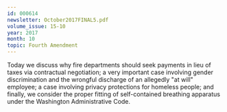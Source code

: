 ```yaml
---
id: 000614
newsletter: October2017FINAL5.pdf
volume_issue: 15-10
year: 2017
month: 10
topic: Fourth Amendment
---
```


Today we discuss why fire departments should seek payments in lieu of taxes via contractual negotiation; a very important case involving gender discrimination and the wrongful discharge of an allegedly "at will" employee; a case involving privacy protections for homeless people; and finally, we consider the proper fitting of self-contained breathing apparatus under the Washington Administrative Code.